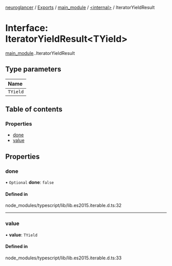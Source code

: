 [neuroglancer](../README.md) / [Exports](../modules.md) / [main\_module](../modules/main_module.md) / [<internal\>](../modules/main_module._internal_.md) / IteratorYieldResult

# Interface: IteratorYieldResult<TYield\>

[main_module](../modules/main_module.md).[<internal>](../modules/main_module._internal_.md).IteratorYieldResult

## Type parameters

| Name |
| :------ |
| `TYield` |

## Table of contents

### Properties

- [done](main_module._internal_.IteratorYieldResult.md#done)
- [value](main_module._internal_.IteratorYieldResult.md#value)

## Properties

### done

• `Optional` **done**: ``false``

#### Defined in

node_modules/typescript/lib/lib.es2015.iterable.d.ts:32

___

### value

• **value**: `TYield`

#### Defined in

node_modules/typescript/lib/lib.es2015.iterable.d.ts:33

